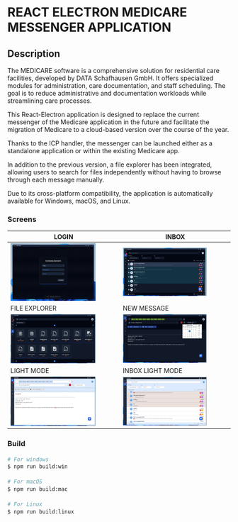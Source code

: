 # REACT ELECTRON MEDICARE MESSENGER APPLICATION

## Description

The MEDICARE software is a comprehensive solution for residential care facilities, developed by DATA Schafhausen GmbH. It offers specialized modules for administration, care documentation, and staff scheduling. The goal is to reduce administrative and documentation workloads while streamlining care processes.

This React-Electron application is designed to replace the current messenger of the Medicare application in the future and facilitate the migration of Medicare to a cloud-based version over the course of the year.

Thanks to the ICP handler, the messenger can be launched either as a standalone application or within the existing Medicare app.

In addition to the previous version, a file explorer has been integrated, allowing users to search for files independently without having to browse through each message manually.

Due to its cross-platform compatibility, the application is automatically available for Windows, macOS, and Linux.

### Screens

| LOGIN                                            | INBOX                                            |
| ------------------------------------------------ | ------------------------------------------------ |
| <img style="width:80%;" src="./src/Screen1.png"> | <img style="width:80%;" src="./src/Screen2.png"> |
| FILE EXPLORER                                    | NEW MESSAGE                                      |
| <img style="width:80%;" src="./src/Screen3.png"> | <img style="width:80%;" src="./src/Screen4.png"> |
| LIGHT MODE                                       | INBOX LIGHT MODE                                 |
| <img style="width:80%;" src="./src/Screen5.png"> | <img style="width:80%;" src="./src/Screen6.png"> |

### Build

```bash
# For windows
$ npm run build:win

# For macOS
$ npm run build:mac

# For Linux
$ npm run build:linux
```
